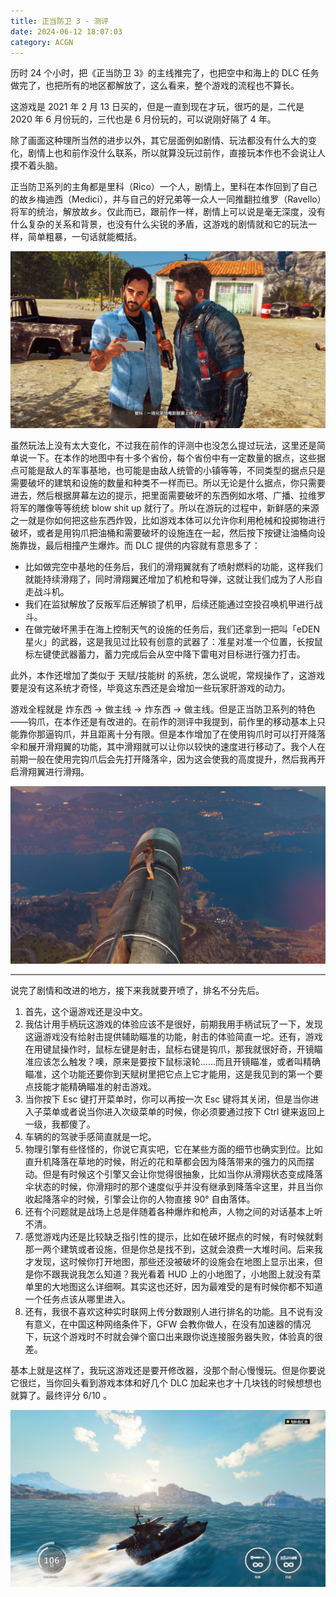 ```yaml
---
title: 正当防卫 3 - 测评
date: 2024-06-12 18:07:03
category: ACGN
---
```

历时 24 个小时，把《正当防卫 3》的主线推完了，也把空中和海上的 DLC 任务做完了，也把所有的地区都解放了，这么看来，整个游戏的流程也不算长。

<!-- more -->

这游戏是 2021 年 2 月 13 日买的，但是一直到现在才玩，很巧的是，二代是 2020 年 6 月份玩的，三代也是 6 月份玩的，可以说刚好隔了 4 年。

除了画面这种理所当然的进步以外，其它层面例如剧情、玩法都没有什么大的变化，剧情上也和前作没什么联系，所以就算没玩过前作，直接玩本作也不会说让人摸不着头脑。

正当防卫系列的主角都是里科（Rico）一个人，剧情上，里科在本作回到了自己的故乡梅迪西（Medici），并与自己的好兄弟等一众人一同推翻拉维罗（Ravello）将军的统治，解放故乡。仅此而已，跟前作一样，剧情上可以说是毫无深度，没有什么复杂的关系和背景，也没有什么尖锐的矛盾，这游戏的剧情就和它的玩法一样，简单粗暴，一句话就能概括。

![和兄弟一起解放家乡](/images/ACGN/Just-Cause-3-1.jpg)

虽然玩法上没有太大变化，不过我在前作的评测中也没怎么提过玩法，这里还是简单说一下。在本作的地图中有十多个省份，每个省份中有一定数量的据点，这些据点可能是敌人的军事基地，也可能是由敌人统管的小镇等等，不同类型的据点只是需要破坏的建筑和设施的数量和种类不一样而已。所以无论是什么据点，你只需要进去，然后根据屏幕左边的提示，把里面需要破坏的东西例如水塔、广播、拉维罗将军的雕像等等统统 blow shit up 就行了。所以在游玩的过程中，新鲜感的来源之一就是你如何把这些东西炸毁，比如游戏本体可以允许你利用枪械和投掷物进行破坏，或者是用钩爪把油桶和需要破坏的设施连在一起，然后按下按键让油桶向设施靠拢，最后相撞产生爆炸。而 DLC 提供的内容就有意思多了：

- 比如做完空中基地的任务后，我们的滑翔翼就有了喷射燃料的功能，这样我们就能持续滑翔了，同时滑翔翼还增加了机枪和导弹，这就让我们成为了人形自走战斗机。
- 我们在监狱解放了反叛军后还解锁了机甲，后续还能通过空投召唤机甲进行战斗。
- 在做完破坏黑手在海上控制天气的设施的任务后，我们还拿到一把叫「eDEN星火」的武器，这是我见过比较有创意的武器了：准星对准一个位置，长按鼠标左键使武器蓄力，蓄力完成后会从空中降下雷电对目标进行强力打击。

此外，本作还增加了类似于 天赋/技能树 的系统，怎么说呢，常规操作了，这游戏要是没有这系统才奇怪，毕竟这东西还是会增加一些玩家肝游戏的动力。

游戏全程就是 炸东西 → 做主线 → 炸东西 → 做主线。但是正当防卫系列的特色——钩爪，在本作还是有改进的。在前作的测评中我提到，前作里的移动基本上只能靠你那逼钩爪，并且距离十分有限。但是本作增加了在使用钩爪时可以打开降落伞和展开滑翔翼的功能，其中滑翔就可以让你以较快的速度进行移动了。我个人在前期一般在使用完钩爪后会先打开降落伞，因为这会使我的高度提升，然后我再开启滑翔翼进行滑翔。

![传统艺能-骑导弹](/images/ACGN/Just-Cause-3-2.jpg)

-----

说完了剧情和改进的地方，接下来我就要开喷了，排名不分先后。

1. 首先，这个逼游戏还是没中文。
2. 我估计用手柄玩这游戏的体验应该不是很好，前期我用手柄试玩了一下，发现这逼游戏没有给射击提供辅助瞄准的功能，射击的体验简直一坨。还有，游戏在用键鼠操作时，鼠标左键是射击，鼠标右键是钩爪，那我就很好奇，开镜瞄准应该怎么触发？噢，原来是要按下鼠标滚轮……而且开镜瞄准，或者叫精确瞄准，这个功能还要你到天赋树里把它点上它才能用，这是我见到的第一个要点技能才能精确瞄准的射击游戏。
3. 当你按下 Esc 键打开菜单时，你可以再按一次 Esc 键将其关闭，但是当你进入子菜单或者说当你进入次级菜单的时候，你必须要通过按下 Ctrl 键来返回上一级，我都傻了。
4. 车辆的的驾驶手感简直就是一坨。
5. 物理引擎有些怪怪的，你说它真实吧，它在某些方面的细节也确实到位。比如直升机降落在草地的时候，附近的花和草都会因为降落带来的强力的风而摆动。但是有时候这个引擎又会让你觉得很抽象，比如当你从滑翔状态变成降落伞状态的时候，你滑翔时的那个速度似乎并没有继承到降落伞这里，并且当你收起降落伞的时候，引擎会让你的人物直接 90° 自由落体。
6. 还有个问题就是战场上总是伴随着各种爆炸和枪声，人物之间的对话基本上听不清。
7. 感觉游戏内还是比较缺乏指引性的提示，比如在破坏据点的时候，有时候就剩那一两个建筑或者设施，但是你总是找不到，这就会浪费一大堆时间。后来我才发现，这时候你打开地图，那些还没被破坏的设施会在地图上显示出来，但是你不跟我说我怎么知道？我光看着 HUD 上的小地图了，小地图上就没有菜单里的大地图这么详细啊。其实这也还好，因为最难受的是有时候你都不知道一个任务点该从哪里进入。
8. 还有，我很不喜欢这种实时联网上传分数跟别人进行排名的功能。且不说有没有意义，在中国这种网络条件下，GFW 会教你做人，在没有加速器的情况下，玩这个游戏时不时就会弹个窗口出来跟你说连接服务器失败，体验真的很差。

基本上就是这样了，我玩这游戏还是要开修改器，没那个耐心慢慢玩。但是你要说它很烂，当你回头看到游戏本体和好几个 DLC 加起来也才十几块钱的时候想想也就算了。最终评分 6/10 。

![风景还行](/images/ACGN/Just-Cause-3-3.jpg)
